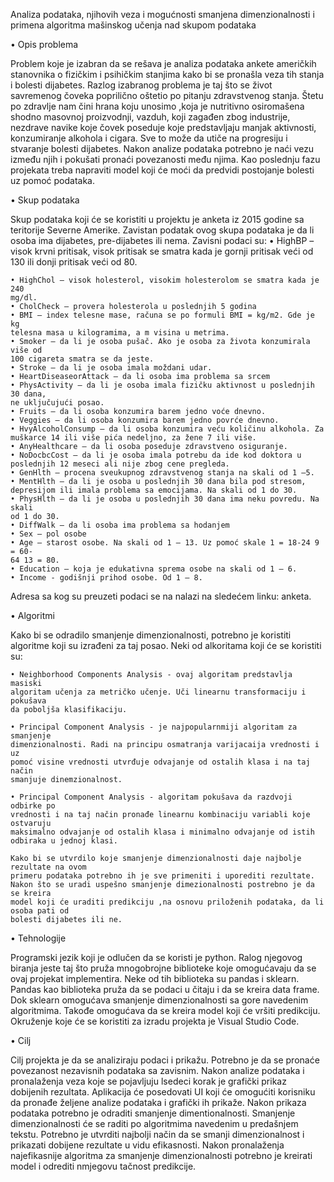Analiza podataka, njihovih veza i mogućnosti smanjena dimenzionalnosti
i primena algoritma mašinskog učenja nad skupom podataka


• Opis problema

Problem koje je izabran da se rešava je analiza podataka ankete američkih
stanovnika o fizičkim i psihičkim stanjima kako bi se pronašla veza tih stanja i bolesti
dijabetes. Razlog izabranog problema je taj što se život savremenog čoveka
poprilično oštetio po pitanju zdravstvenog stanja. Štetu po zdravlje nam čini hrana
koju unosimo ,koja je nutritivno osiromašena shodno masovnoj proizvodnji, vazduh,
koji zagađen zbog industrije, nezdrave navike koje čovek poseduje koje predstavljaju
manjak aktivnosti, konzumiranje alkohola i cigara. Sve to može da utiče na
progresiju i stvaranje bolesti dijabetes. Nakon analize podataka potrebno je naći
vezu između njih i pokušati pronaći povezanosti među njima. Kao poslednju fazu
projekata treba napraviti model koji će moći da predvidi postojanje bolesti uz
pomoć podataka.


• Skup podataka

Skup podataka koji će se koristiti u projektu je anketa iz 2015 godine sa teritorije
Severne Amerike. Zavistan podatak ovog skupa podataka je da li osoba ima
dijabetes, pre-dijabetes ili nema. Zavisni podaci su:
• HighBP – visok krvni pritisak, visok pritisak se smatra kada je gornji
pritisak veći od 130 ili donji pritisak veći od 80.

    • HighChol – visok holesterol, visokim holesterolom se smatra kada je 240
    mg/dl.
    • CholCheck – provera holesterola u poslednjih 5 godina
    • BMI – index telesne mase, računa se po formuli BMI = kg/m2. Gde je kg
    telesna masa u kilogramima, a m visina u metrima.
    • Smoker – da li je osoba pušač. Ako je osoba za života konzumirala više od
    100 cigareta smatra se da jeste.
    • Stroke – da li je osoba imala moždani udar.
    • HeartDiseaseorAttack – da li osoba ima problema sa srcem
    • PhysActivity – da li je osoba imala fizičku aktivnost u poslednjih 30 dana,
    ne uključujući posao.
    • Fruits – da li osoba konzumira barem jedno voće dnevno.
    • Veggies – da li osoba konzumira barem jedno povrće dnevno.
    • HvyAlcoholConsump – da li osoba konzumira veću količinu alkohola. Za
    muškarce 14 ili više pića nedeljno, za žene 7 ili više.
    • AnyHealthcare – da li osoba poseduje zdravstveno osiguranje.
    • NoDocbcCost – da li je osoba imala potrebu da ide kod doktora u
    poslednjih 12 meseci ali nije zbog cene pregleda.
    • GenHlth – procena sveukupnog zdravstvenog stanja na skali od 1 –5.
    • MentHlth – da li je osoba u poslednjih 30 dana bila pod stresom,
    depresijom ili imala problema sa emocijama. Na skali od 1 do 30.
    • PhysHlth – da li je osoba u poslednjih 30 dana ima neku povredu. Na skali
    od 1 do 30.
    • DiffWalk – da li osoba ima problema sa hodanjem
    • Sex – pol osobe
    • Age – starost osobe. Na skali od 1 – 13. Uz pomoć skale 1 = 18-24 9 = 60-
    64 13 = 80.
    • Education – koja je edukativna sprema osobe na skali od 1 – 6.
    • Income - godišnji prihod osobe. Od 1 – 8.

Adresa sa kog su preuzeti podaci se na nalazi na sledećem linku: anketa.


• Algoritmi

Kako bi se odradilo smanjenje dimenzionalnosti, potrebno je koristiti algoritme koji
su izrađeni za taj posao. Neki od alkoritama koji će se koristiti su:

    • Neighborhood Components Analysis - ovaj algoritam predstavlja masiski
    algoritam učenja za metričko učenje. Uči linearnu transformaciju i pokušava
    da poboljša klasifikaciju.

    • Principal Component Analysis - je najpopularnmiji algoritam za smanjenje
    dimenzionalnosti. Radi na principu osmatranja varijacaija vrednosti i uz
    pomoć visine vrednosti utvrđuje odvajanje od ostalih klasa i na taj način
    smanjuje dinemzionalnost.

    • Principal Component Analysis - algoritam pokušava da razdvoji odbirke po
    vrednosti i na taj način pronađe linearnu kombinaciju variabli koje ostvaruju
    maksimalno odvajanje od ostalih klasa i minimalno odvajanje od istih
    odbiraka u jednoj klasi.

    Kako bi se utvrdilo koje smanjenje dimenzionalnosti daje najbolje rezultate na ovom
    primeru podataka potrebno ih je sve primeniti i uporediti rezultate.
    Nakon što se uradi uspešno smanjenje dimezionalnosti postrebno je da se kreira
    model koji će uraditi predikciju ,na osnovu priloženih podataka, da li osoba pati od
    bolesti dijabetes ili ne.


• Tehnologije

Programski jezik koji je odlučen da se koristi je python. Ralog njegovog biranja jeste
taj što pruža mnogobrojne biblioteke koje omogućavaju da se ovaj projekat
implementira. Neke od tih biblioteka su pandas i sklearn. Pandas kao biblioteka
pruža da se podaci u čitaju i da se kreira data frame. Dok sklearn omogućava
smanjenje dimenzionalnosti sa gore navedenim algoritmima. Takođe omogućava da
se kreira model koji će vršiti predikciju. Okruženje koje će se koristiti za izradu
projekta je Visual Studio Code.


• Cilj

Cilj projekta je da se analiziraju podaci i prikažu. Potrebno je da se pronaće
povezanost nezavisnih podataka sa zavisnim. Nakon analize podataka i pronalaženja
veza koje se pojavljuju lsedeci korak je grafički prikaz dobijenih rezultata. Aplikacija
će posedovati UI koji će omogućiti korisniku da pronađe željene analize podataka i
grafički ih prikaže. Nakon prikaza podataka potrebno je odraditi smanjenje
dimentionalnosti. Smanjenje dimenzionalnosti će se raditi po algoritmima
navedenim u predašnjem tekstu. Potrebno je utvrditi najbolji način da se smanji
dimenzionalnost i prikazati dobijene rezultate u vidu efikasnosti. Nakon
pronalaženja najefikasnije algoritma za smanjenje dimenzionalnosti potrebno je
kreirati model i odrediti nmjegovu tačnost predikcije.